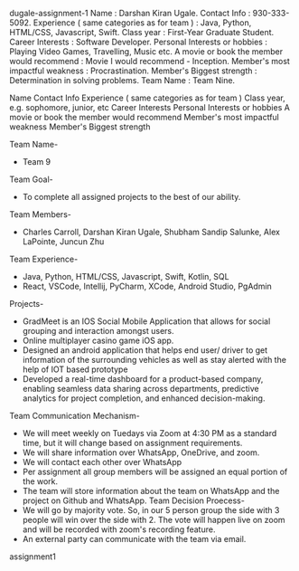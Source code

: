 dugale-assignment-1
Name : Darshan Kiran Ugale.
Contact Info : 930-333-5092.
Experience ( same categories as for team ) : Java, Python, HTML/CSS, Javascript, Swift.
Class year : First-Year Graduate Student.
Career Interests : Software Developer.
Personal Interests or hobbies : Playing Video Games, Travelling, Music etc.
A movie or book the member would recommend : Movie I would recommend - Inception.
Member's most impactful weakness : Procrastination.
Member's Biggest strength : Determination in solving problems.
Team Name : Team Nine.

Name
Contact Info
Experience ( same categories as for team )
Class year, e.g. sophomore, junior, etc
Career Interests
Personal Interests or hobbies
A movie or book the member would recommend
Member's most impactful weakness
Member's Biggest strength

Team Name- 
* Team 9

Team Goal-
* To complete all assigned projects to the best of our ability.

Team Members-
* Charles Carroll, Darshan Kiran Ugale, Shubham Sandip Salunke, Alex LaPointe, Juncun Zhu

Team Experience-
* Java, Python, HTML/CSS, Javascript, Swift, Kotlin, SQL
* React, VSCode, Intellij, PyCharm, XCode, Android Studio, PgAdmin

Projects-
* GradMeet is an IOS Social Mobile Application that allows for social grouping and interaction amongst users.
* Online multiplayer casino game iOS app.
* Designed an android application that helps end user/ driver to get information of the surrounding vehicles as well as stay alerted with the help of IOT based prototype
* Developed a real-time dashboard for a product-based company, enabling seamless data sharing across departments, predictive analytics for project completion, and enhanced decision-making.

Team Communication Mechanism-
* We will meet weekly on Tuedays via Zoom at 4:30 PM as a standard time, but it will change based on assignment requirements.  
* We will share information over WhatsApp, OneDrive, and zoom.  
* We will contact each other over WhatsApp
* Per assignment all group members will be assigned an equal portion of the work.
* The team will store information about the team on WhatsApp and the project on Github and WhatsApp.
Team Decision Proecess-
* We will go by majority vote. So, in our 5 person group the side with 3 people will win over the side with 2. The vote will happen live on zoom and will be recorded with zoom's recording feature.
* An external party can communicate with the team via email.


assignment1
